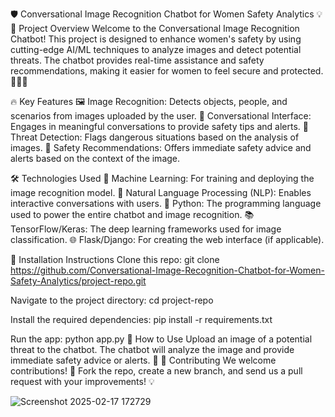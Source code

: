 🛡️ Conversational Image Recognition Chatbot for Women Safety Analytics 💡
🌟 Project Overview
Welcome to the Conversational Image Recognition Chatbot! This project is designed to enhance women's safety by using cutting-edge AI/ML techniques to analyze images and detect potential threats. The chatbot provides real-time assistance and safety recommendations, making it easier for women to feel secure and protected. 💪👩‍🦱

🔥 Key Features
🖼️ Image Recognition: Detects objects, people, and scenarios from images uploaded by the user.
💬 Conversational Interface: Engages in meaningful conversations to provide safety tips and alerts.
🚨 Threat Detection: Flags dangerous situations based on the analysis of images.
📢 Safety Recommendations: Offers immediate safety advice and alerts based on the context of the image.

🛠️ Technologies Used
🤖 Machine Learning: For training and deploying the image recognition model.
💬 Natural Language Processing (NLP): Enables interactive conversations with users.
🐍 Python: The programming language used to power the entire chatbot and image recognition.
📚 TensorFlow/Keras: The deep learning frameworks used for image classification.
🌐 Flask/Django: For creating the web interface (if applicable).

🚀 Installation Instructions
Clone this repo:
git clone https://github.com/Conversational-Image-Recognition-Chatbot-for-Women-Safety-Analytics/project-repo.git

Navigate to the project directory:
cd project-repo

Install the required dependencies:
pip install -r requirements.txt

Run the app:
python app.py
🔧 How to Use
Upload an image of a potential threat to the chatbot.
The chatbot will analyze the image and provide immediate safety advice or alerts. 🛑
🤝 Contributing
We welcome contributions! 🙌 Fork the repo, create a new branch, and send us a pull request with your improvements! 💡

![Screenshot 2025-02-17 172729](https://github.com/user-attachments/assets/a1e85205-580f-4a8b-96fd-fd0e5a1dbf85)

